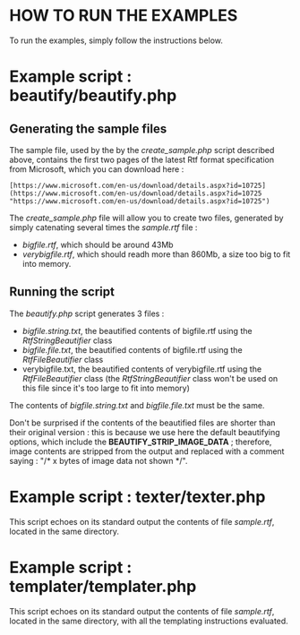 # HOW TO RUN THE EXAMPLES #

To run the examples, simply follow the instructions below.

# Example script : beautify/beautify.php #

## Generating the sample files ##

The sample file, used by the by the *create\_sample.php* script described above, contains the first two pages of the latest Rtf format specification from Microsoft, which you can download here :

	[https://www.microsoft.com/en-us/download/details.aspx?id=10725](https://www.microsoft.com/en-us/download/details.aspx?id=10725 "https://www.microsoft.com/en-us/download/details.aspx?id=10725")

The *create\_sample.php* file will allow you to create two files, generated by simply catenating several times the *sample.rtf* file :

- *bigfile.rtf*, which should be around 43Mb
- *verybigfile.rtf*, which should readh more than 860Mb, a size too big to fit into memory.

## Running the script ##

The *beautify.php* script generates 3 files :

- *bigfile.string.txt*, the beautified contents of bigfile.rtf using the *RtfStringBeautifier* class
- *bigfile.file.txt*, the beautified contents of bigfile.rtf using the *RtfFileBeautifier* class
- verybigfile.txt, the beautified contents of verybigfile.rtf using the *RtfFileBeautifier* class (the *RtfStringBeautifier* class won't be used on this file since it's too large to fit into memory)

The contents of *bigfile.string.txt* and *bigfile.file.txt* must be the same.

Don't be surprised if the contents of the beautified files are shorter than their original version : this is because we use here the default beautifying options, which include the **BEAUTIFY\_STRIP\_IMAGE_DATA** ; therefore, image contents are stripped from the output and replaced with a comment saying : "/* x bytes of image data not shown */". 

# Example script : texter/texter.php #

This script echoes on its standard output the contents of file *sample.rtf*, located in the same directory.

# Example script : templater/templater.php #

This script echoes on its standard output the contents of file *sample.rtf*, located in the same directory, with all the templating instructions evaluated.

 
